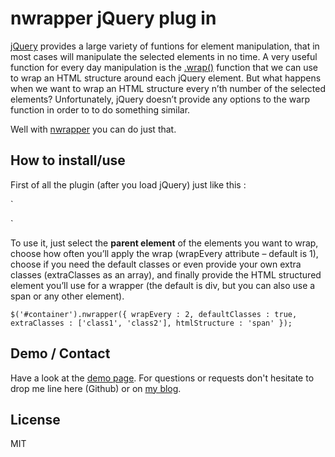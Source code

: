 # nwrapper jQuery plug in #

[jQuery](http://jquery.com/ "jQuery.com official site") provides a large variety of funtions for element manipulation, that in most cases will manipulate the selected elements in no time. A very useful function for every day manipulation is the [.wrap()](http://api.jquery.com/wrap/ "jQuery wrap function") function that we can use to wrap an HTML structure around each jQuery element. But what happens when we want to wrap an HTML structure every n’th number of the selected elements? Unfortunately, jQuery doesn’t provide any options to the warp function in order to to do something similar.

Well with [nwrapper](http://phrappe.com/javascript/nwrapper-jquery-plug-in/ "nwrapper jQuery plugin") you can do just that.

## How to install/use ##

First of all the plugin (after you load jQuery) just like this :

`<script type="text/javascript" src="../js/jquery.min.js"></script>
<script type="text/javascript" src="../js/jquery.nwrapper.js"></script>`

To use it, just select the **parent element** of the elements you want to wrap, choose how often you’ll apply the wrap (wrapEvery attribute – default is 1), choose if you need the default classes or even provide your own extra classes (extraClasses as an array), and finally provide the HTML structured element you’ll use for a wrapper (the default is div, but you can also use a span or any other element).

`$('#container').nwrapper({
	wrapEvery : 2,
	defaultClasses : true,
	extraClasses : ['class1', 'class2'],
	htmlStructure : 'span'
});`

## Demo / Contact ##

Have a look at the [demo page](http://phrappe.com/demos/nwrapper/nwrapper.html "nwrapper jQuery plugin demo page"). For questions or requests don't hesitate to drop me line here (Github) or on [my blog](http://phrappe.com/javascript/nwrapper-jquery-plug-in/ "nwrapper jQuery plug in post").

## License ##

MIT
